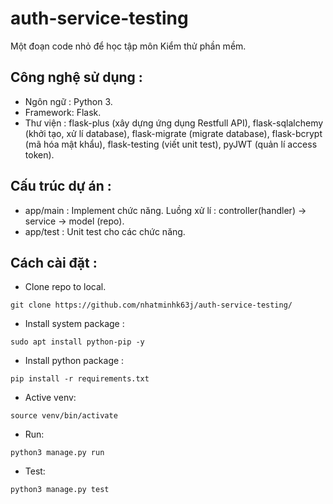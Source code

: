 # auth-service-testing
Một đoạn code nhỏ để học tập môn Kiểm thử phần mềm.

## Công nghệ sử dụng :
- Ngôn ngữ : Python 3.
- Framework: Flask.
- Thư viện : flask-plus (xây dựng ứng dụng Restfull API), flask-sqlalchemy (khởi tạo, xử lí database), flask-migrate (migrate database), 
flask-bcrypt (mã hóa mật khẩu), flask-testing (viết unit test), pyJWT (quản lí access token).

## Cấu trúc dự án :
- app/main : Implement chức năng.
Luồng xử lí : controller(handler) -> service -> model (repo).
- app/test : Unit test cho các chức năng.

## Cách cài đặt :
- Clone repo to local.
```
git clone https://github.com/nhatminhk63j/auth-service-testing/
```
- Install system package :
```
sudo apt install python-pip -y
```
- Install python package :
```
pip install -r requirements.txt
```
- Active venv:
```
source venv/bin/activate
```
- Run:
```
python3 manage.py run
```
- Test:
```
python3 manage.py test
```